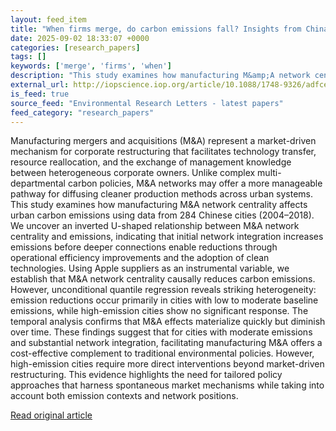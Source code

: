 ```yaml
---
layout: feed_item
title: "When firms merge, do carbon emissions fall? Insights from China’s manufacturing sector"
date: 2025-09-02 18:33:07 +0000
categories: [research_papers]
tags: []
keywords: ['merge', 'firms', 'when']
description: "This study examines how manufacturing M&amp;A network centrality affects urban carbon emissions using data from 284 Chinese cities (2004–2018)"
external_url: http://iopscience.iop.org/article/10.1088/1748-9326/adfce9
is_feed: true
source_feed: "Environmental Research Letters - latest papers"
feed_category: "research_papers"
---
```


Manufacturing mergers and acquisitions (M&amp;A) represent a market-driven mechanism for corporate restructuring that facilitates technology transfer, resource reallocation, and the exchange of management knowledge between heterogeneous corporate owners. Unlike complex multi-departmental carbon policies, M&amp;A networks may offer a more manageable pathway for diffusing cleaner production methods across urban systems. This study examines how manufacturing M&amp;A network centrality affects urban carbon emissions using data from 284 Chinese cities (2004–2018). We uncover an inverted U-shaped relationship between M&amp;A network centrality and emissions, indicating that initial network integration increases emissions before deeper connections enable reductions through operational efficiency improvements and the adoption of clean technologies. Using Apple suppliers as an instrumental variable, we establish that M&amp;A network centrality causally reduces carbon emissions. However, unconditional quantile regression reveals striking heterogeneity: emission reductions occur primarily in cities with low to moderate baseline emissions, while high-emission cities show no significant response. The temporal analysis confirms that M&amp;A effects materialize quickly but diminish over time. These findings suggest that for cities with moderate emissions and substantial network integration, facilitating manufacturing M&amp;A offers a cost-effective complement to traditional environmental policies. However, high-emission cities require more direct interventions beyond market-driven restructuring. This evidence highlights the need for tailored policy approaches that harness spontaneous market mechanisms while taking into account both emission contexts and network positions.

[Read original article](http://iopscience.iop.org/article/10.1088/1748-9326/adfce9)
